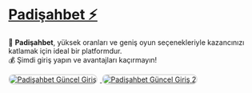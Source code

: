 # <a href="https://heylink.me/denemebonusu2025/" title="Padişahbet Güncel Giriş">Padişahbet ⚡</a>

👑 **Padişahbet**, yüksek oranları ve geniş oyun seçenekleriyle kazancınızı katlamak için ideal bir platformdur.  
💰 Şimdi giriş yapın ve avantajları kaçırmayın!

<a href="https://heylink.me/denemebonusu2025/" title="Padişahbet Güncel Giriş">  
<img src="https://i.ibb.co/YjtLwQ8/cats.jpg" alt="Padişahbet Güncel Giriş" style="max-width: 48%; border: 2px solid #ddd; border-radius: 10px; margin-right: 1%;">  
</a>  
<a href="https://heylink.me/denemebonusu2025/" title="Padişahbet Güncel Giriş">  
<img src="https://i.ibb.co/VHdrjnQ/df.jpg" alt="Padişahbet Güncel Giriş 2" style="max-width: 48%; border: 2px solid #ddd; border-radius: 10px;">  
</a>
